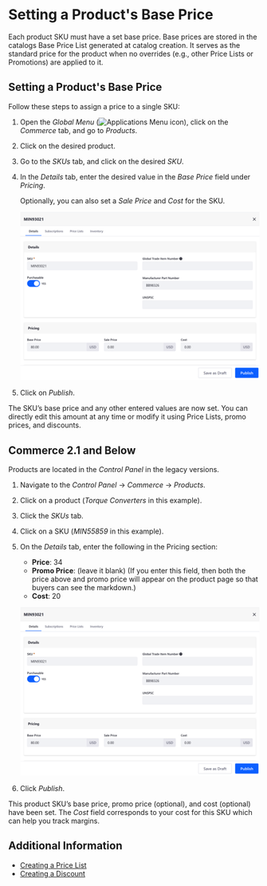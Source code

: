 # Setting a Product's Base Price

Each product SKU must have a set base price. Base prices are stored in the catalogs Base Price List generated at catalog creation. It serves as the standard price for the product when no overrides (e.g., other Price Lists or Promotions) are applied to it.

## Setting a Product's Base Price

Follow these steps to assign a price to a single SKU:

1. Open the *Global Menu* (![Applications Menu icon](../../images/icon-applications-menu.png)), click on the *Commerce* tab, and go to *Products*.

1. Click on the desired product.

1. Go to the *SKUs* tab, and click on the desired *SKU*.

1. In the *Details* tab, enter the desired value in the *Base Price* field under *Pricing*.

   Optionally, you can also set a *Sale Price* and *Cost* for the SKU.

   ![Set the product's base price.](./setting-a-products-base-price/images/01.png)

1. Click on *Publish*.

The SKU’s base price and any other entered values are now set. You can directly edit this amount at any time or modify it using Price Lists, promo prices, and discounts.

## Commerce 2.1 and Below

Products are located in the _Control Panel_ in the legacy versions.

1. Navigate to the _Control Panel_ &rarr; _Commerce_ &rarr; _Products_.
1. Click on a product (_Torque Converters_ in this example).
1. Click the _SKUs_ tab.
1. Click on a SKU (_MIN55859_ in this example).
1. On the _Details_ tab, enter the following in the Pricing section:
    * **Price**: 34
    * **Promo Price**: (leave it blank) (If you enter this field, then both the price above and promo price will appear on the product page so that buyers can see the markdown.)
    * **Cost**: 20

    ![Setting a product's base price in 2.1](./setting-a-products-base-price/images/01.png)

1. Click _Publish_.

This product SKU’s base price, promo price (optional), and cost (optional) have been set. The _Cost_ field corresponds to your cost for this SKU which can help you track margins.

## Additional Information

* [Creating a Price List](./creating-a-price-list.md)
* [Creating a Discount](../../promoting-products/creating-a-discount.md)

